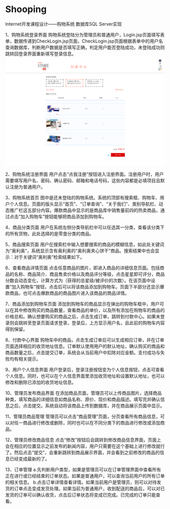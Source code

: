 # Shooping
Internet开发课程设计——购物系统
数据库SQL Server实现

1、购物系统登录界面
购物系统登陆分为管理员和普通用户，Login.jsp页面填写表单，数据传递到CheckLogin.jsp页面，CheckLogin.jsp页面根据表单中的用户名查询数据库，判断用户数据是否填写正确，判定用户能否登陆成功，未登陆成功则跳转回登录界面重新填写登录信息。
 ![Image text](https://raw.githubusercontent.com/ZZhouMeng/Shooping/master/%E7%95%8C%E9%9D%A2%E8%AE%BE%E8%AE%A1%E5%9B%BE%E7%89%87/%E4%BB%98%E6%AC%BE%E4%B8%AD%E5%BF%83%E7%95%8C%E9%9D%A2.png)
 
2、购物系统注册界面
用户点击“点我注册”按钮进入注册界面。注册用户时，用户需要填写用户名、密码、确认密码、邮箱和电话号码，这些内容都是必填项目且默认注册为普通用户。
 

3、购物系统首页
图中是还未登陆的购物系统。系统的顶部有搜索框、购物车、用户个人信息。页面的版头显示“首页”、“订单查询”、“关于我们”、类别导航栏、动态推广栏这五部分内容。爆款商品中显示的是商品库中销售量前四的热卖商品，通过点击“加入购物车”按钮能够把商品添加到购物车。
 

4、商品分类页面
用户在系统左侧分类导航栏中可以任选其一分类，查看该分类下的所有货物，此处选择的是零食分类的商品。
 

5、商品搜索页面
用户在搜索栏中输入想要搜索的商品的模糊信息，如此处关键词为“奥利奥”，系统显示含有奥利奥的“奥利奥夹心饼干”商品。搜索结果中也会显示：对于关键词“奥利奥”检索结果如下。
 

6、查看商品详情页面
点击任意商品的图片，即进入商品的详细信息页面。包括商品的名称、商品简介、商品售卖价格以及商品评分等级，点击星星即可评分，商品分数会动态变化，计算方式为（获得的总星级/被评价的次数）。在该页面中设置“加入购物车”按钮，点击后可以将该商品添加到购物车。页面下半部分还显示爆款商品，也可点击爆款商品的商品图片进入该商品的商品详情。
 

7、商品添加到购物车页面
添加到购物车的商品显示在弹出的购物车框中，用户可以在其中修改购买的商品数量，查看商品的单价，以及所有添加在购物车的商品的价格总和。确认想要购买的商品之后，点击生成订单，跳转到付款中心。如果未登录则会跳转至登录页面请求登录，登录后，上方显示用户名，且此前的购物车内容得到保留。
 



8、付款中心界面
购物车中的商品，点击生成订单后可以生成相应订单，并在订单页面选择相应的收货地址信息。订单默认使用用户的默认地址，确认购买的商品和商品数量之后，点击提交订单，系统会从当前用户中扣除对应金额。支付成功与失败均有相关提示。
 

9、用户个人信息界面
用户登录后，登录注册按钮变为个人信息按钮，点击可查看个人信息。同时，也可以在个人信息界面里添加收货地址和设置默认地址，也可以修改和删除已添加的收货地址信息。
 

10、管理员发布商品界面
在添加商品页面，管理员可以上传商品图片，选择商品种类，填写商品的详细信息如商品名称、原价、现价和商品描述。填写完并确认信息之后，点击提交。系统自动将该商品上传到数据库，并在商品展示页面中显示。

 

11、管理员商品管理
管理员可以点击“商品管理”页面，分页查看所有商品信息，可以对任一商品进行修改或删除，同时也可以在不同分类下的商品进行修改或添加商品。


12、管理员修改商品信息
点击“修改”按钮后会跳转到修改商品信息界面，页面上会在相应的位置显示之前发布的新闻内容，用户只需要在这个基础上进行修改就行了。然后点击“提交”，会重新跳转到商品展示界面，并会看到之前修改的商品的信息已经变成最新的了。
 
 
13、订单管理
a.先判断用户类型，如果是管理员可以在订单管理界面中查看所有正在进行或已经结束的订单状态。如果是普通用户，可以查询当前用户的所有订单的相关信息。
b.点击订单详情查看详情。如果当前用户是管理员，则可以对待发货的订单点击变成发货处理。如果当前为普通用户，收到配送的商品后，可以对已发货的订单可以确认收货，点击后订单状态将变成已完成。已完成的订单只能查看。

